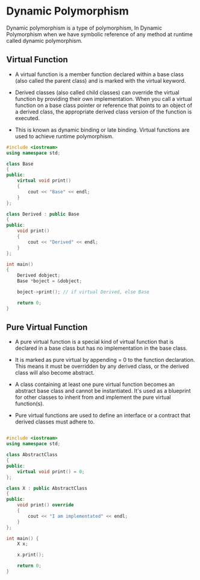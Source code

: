 # Dynamic Polymorphism

Dynamic polymorphism is a type of polymorphism, In Dynamic Polymorphism when we have symbolic reference of any method at runtime called dynamic polymorphism.

## Virtual Function
- A virtual function is a member function declared within a base class (also called the parent class) and is marked with the virtual keyword.

- Derived classes (also called child classes) can override the virtual function by providing their own implementation.
When you call a virtual function on a base class pointer or reference that points to an object of a derived class, the appropriate derived class version of the function is executed. 
- This is known as dynamic binding or late binding.
Virtual functions are used to achieve runtime polymorphism.


```cpp
#include <iostream>
using namespace std;

class Base
{
public:
    virtual void print()
    {
        cout << "Base" << endl;
    }
};

class Derived : public Base
{
public:
    void print()
    {
        cout << "Derived" << endl;
    }
};

int main()
{
    Derived dobject;
    Base *boject = &dobject;

    boject->print(); // if virtual Derived, else Base

    return 0;
}
```



## Pure Virtual Function

- A pure virtual function is a special kind of virtual function that is declared in a base class but has no implementation in the base class.

- It is marked as pure virtual by appending = 0 to the function declaration. This means it must be overridden by any derived class, or the derived class will also become abstract.

- A class containing at least one pure virtual function becomes an abstract base class and cannot be instantiated. It's used as a blueprint for other classes to inherit from and implement the pure virtual function(s).

- Pure virtual functions are used to define an interface or a contract that derived classes must adhere to.

```cpp

#include <iostream>
using namespace std;

class AbstractClass
{
public:
    virtual void print() = 0;
};

class X : public AbstractClass
{
public:
    void print() override
    {
        cout << "I am implementated" << endl;        
    }
};

int main() {
    X x;

    x.print();

    return 0;
}

```